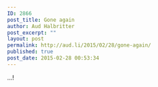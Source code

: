 ```yaml
---
ID: 2866
post_title: Gone again
author: Aud Halbritter
post_excerpt: ""
layout: post
permalink: http://aud.li/2015/02/28/gone-again/
published: true
post_date: 2015-02-28 00:53:34
---
```

...!